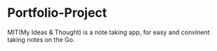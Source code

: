 # Portfolio-Project
MIT(My Ideas &amp; Thought) is a note taking app, for easy and convinent taking notes on the Go.
